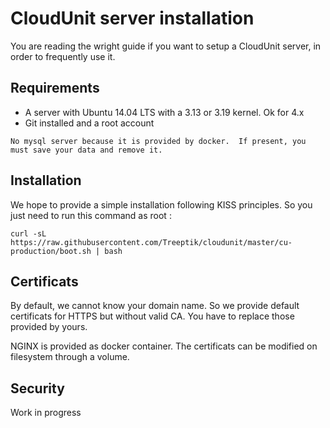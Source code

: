 # CloudUnit server installation

You are reading the wright guide if you want to setup a CloudUnit server, in order to frequently use it. 

## Requirements

* A server with Ubuntu 14.04 LTS with a 3.13 or 3.19 kernel. Ok for 4.x
* Git installed and a root account

```No mysql server because it is provided by docker.  If present, you must save your data and remove it. ```

## Installation

We hope to provide a simple installation following KISS principles.
So you just need to run this command as root :

```
curl -sL https://raw.githubusercontent.com/Treeptik/cloudunit/master/cu-production/boot.sh | bash
```

## Certificats

By default, we cannot know your domain name. So we provide default certificats for HTTPS but without valid CA.
You have to replace those provided by yours.

NGINX is provided as docker container. The certificats can be modified on filesystem through a volume.

## Security

Work in progress
